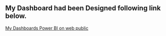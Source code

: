 ## My Dashboard had been Designed following link below.

[My Dashboards Power BI on web public](https://app.powerbi.com/groups/me/list)
